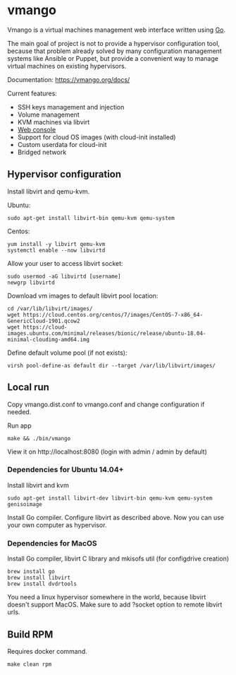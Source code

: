 # vmango

Vmango is a virtual machines management web interface written using [Go](http://golang.org/).

The main goal of project is not to provide a hypervisor configuration tool,
because that problem already solved by many configuration management systems
like Ansible or Puppet, but provide a convenient way to manage virtual
machines on existing hypervisors.

Documentation: https://vmango.org/docs/

Current features:

* SSH keys management and injection
* Volume management
* KVM machines via libvirt
* [Web console](https://streamja.com/LLEA)
* Support for cloud OS images (with cloud-init installed)
* Custom userdata for cloud-init
* Bridged network

## Hypervisor configuration

Install libvirt and qemu-kvm.

Ubuntu:

    sudo apt-get install libvirt-bin qemu-kvm qemu-system

Centos:

    yum install -y libvirt qemu-kvm
    systemctl enable --now libvirtd

Allow your user to access libvirt socket:

    sudo usermod -aG libvirtd [username]
    newgrp libvirtd

Download vm images to default libvirt pool location:

    cd /var/lib/libvirt/images/
    wget https://cloud.centos.org/centos/7/images/CentOS-7-x86_64-GenericCloud-1901.qcow2
    wget https://cloud-images.ubuntu.com/minimal/releases/bionic/release/ubuntu-18.04-minimal-cloudimg-amd64.img

Define default volume pool (if not exists):

    virsh pool-define-as default dir --target /var/lib/libvirt/images/


## Local run

Copy vmango.dist.conf to vmango.conf and change configuration if needed.

Run app

    make && ./bin/vmango

View it on http://localhost:8080 (login with admin / admin by default)


### Dependencies for Ubuntu 14.04+

Install libvirt and kvm

    sudo apt-get install libvirt-dev libvirt-bin qemu-kvm qemu-system genisoimage

Install Go compiler.
Configure libvirt as described above.
Now you can use your own computer as hypervisor.

### Dependencies for MacOS

Install Go compiler, libvirt C library and mkisofs util (for configdrive creation)

    brew install go
    brew install libvirt
    brew install dvdrtools

You need a linux hypervisor somewhere in the world, because libvirt doesn't support MacOS.
Make sure to add ?socket option to remote libvirt urls.


## Build RPM

Requires docker command.

    make clean rpm
